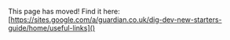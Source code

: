 This page has moved! Find it here: [https://sites.google.com/a/guardian.co.uk/dig-dev-new-starters-guide/home/useful-links]()

